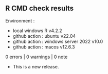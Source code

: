 ## R CMD check results

Environment :

- local windows R v4.2.2
- github action : ubuntu v22.04
- github action : windows server 2022 v10.0
- github action : macos v12.6.3

0 errors | 0 warnings | 0 note

* This is a new release.
